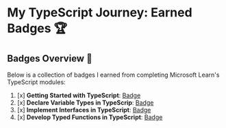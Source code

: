 # My TypeScript Journey: Earned Badges 🏆

## Badges Overview 📜

Below is a collection of badges I earned from completing Microsoft Learn's TypeScript modules:

1. [x] **Getting Started with TypeScript**: [Badge](https://learn.microsoft.com/api/achievements/share/en-us/alexey888888-9179/24FHW9MV?sharingId=7354EA968FA6E449)
2. [x] **Declare Variable Types in TypeScrip**: [Badge](https://learn.microsoft.com/api/achievements/share/en-us/alexey888888-9179/N7CUTGRF?sharingId=7354EA968FA6E449)
3. [x] **Implement Interfaces in TypeScript**: [Badge](https://learn.microsoft.com/api/achievements/share/en-us/alexey888888-9179/8RGHJDXW?sharingId=7354EA968FA6E449)
4. [x] **Develop Typed Functions in TypeScript**: [Badge](https://learn.microsoft.com/api/achievements/share/en-us/alexey888888-9179/QDRQUYGE?sharingId=7354EA968FA6E449)
